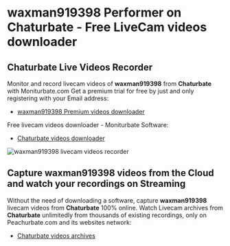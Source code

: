 # waxman919398 Performer on Chaturbate - Free LiveCam videos downloader

## Chaturbate Live Videos Recorder

Monitor and record livecam videos of **waxman919398** from **Chaturbate** with Moniturbate.com
Get a premium trial for free by just and only registering with your Email address:
* [waxman919398 Premium videos downloader](https://moniturbate.com/request-demo-licence-key.html)

Free livecam videos downloader - Moniturbate Software:
* [Chaturbate videos downloader](https://moniturbate.com/moniturbate-download-software.html)

![waxman919398 livecam videos recorder](https://peachurnet.com/templates/moniturbate-software.png)


## Capture waxman919398 videos from the Cloud and watch your recordings on Streaming

Without the need of downloading a software, capture **waxman919398** livecam videos from **Chaturbate** 100% online.
Watch Livecam archives from **Chaturbate** unlimitedly from thousands of existing recordings, only on Peachurbate.com and its websites network:
* [Chaturbate videos archives](https://peachurnet.com/)